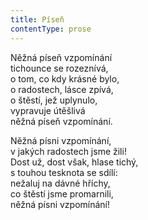 ```yaml
---
title: Píseň
contentType: prose
---
```


Něžná píseň vzpomínání  
tichounce se rozeznívá,  
o tom, co kdy krásné bylo,  
o radostech, lásce zpívá,  
o štěstí, jež uplynulo,  
vypravuje útěšlivá  
něžná píseň vzpomínání.

Něžná písni vzpomínání,  
v jakých radostech jsme žili!  
Dost už, dost však, hlase tichý,  
s touhou tesknota se sdílí:  
nežaluj na dávné hříchy,  
co štěstí jsme promarnili,  
něžná písni vzpomínání!
